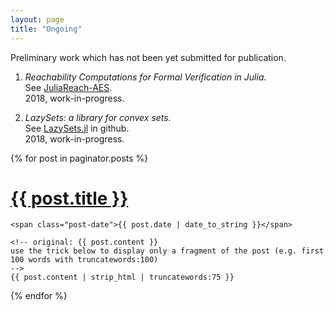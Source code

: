 ```yaml
---
layout: page
title: "Ongoing"
---
```


Preliminary work which has not been yet submitted for publication.

1. *Reachability Computations for Formal Verification in Julia.*
<br> See [JuliaReach-AES](https://github.com/JuliaReach/JuliaReach-AES).
<br> 2018, work-in-progress.

2. *LazySets: a library for convex sets.*
<br> See [LazySets.jl](https://github.com/JuliaReach/LazySets.jl) in github.
<br> 2018, work-in-progress.

<div class="posts">
  {% for post in paginator.posts %}
  <div class="post">
    <h1 class="post-title">
      <a href="{{ site.baseurl }}/{{ post.url }}">
        {{ post.title }}
      </a>
    </h1>

    <span class="post-date">{{ post.date | date_to_string }}</span>

    <!-- original: {{ post.content }}
    use the trick below to display only a fragment of the post (e.g. first 100 words with truncatewords:100)
    -->
    {{ post.content | strip_html | truncatewords:75 }}  
  </div>
  {% endfor %}
</div>
